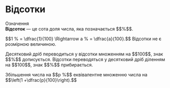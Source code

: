 # Відсотки

<div class="space">
<div class="eoz-wrap">
<span class="eoz">Означення</span>
<div class="eoz-text">
<b>Вiдсоток</b> — це сота доля числа, яка позначається $$%$$.
</div>
</div>
</div>

<p>$$1 % = \dfrac{1}{100} \Rightarrow a % = \dfrac{a}{100}.$$ Вiдсотки не є розмiрною величиною.</p>

<p>Десятковий дрiб переводиться у вiдсотки множенням на $$100$$, знак $$%$$ дописується. Вiдсотки переводяться у десятковий дрiб дiленням на $$100$$, знак $$%$$ прибирається.</p>

<p>Збiльшення числа на $$p %$$ еквiвалентне множенню числа на $$\left(1 +\dfrac{p}{100}\right).$$</p>

